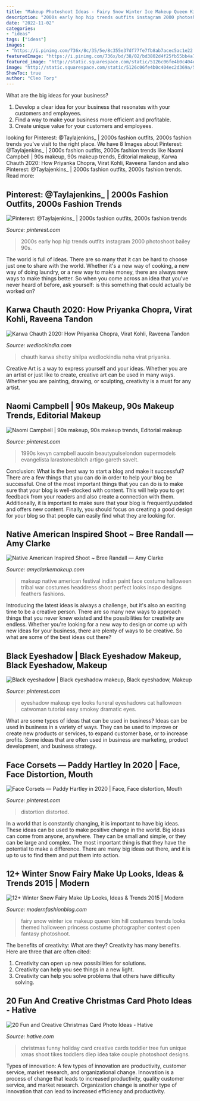 ```yaml
---
title: "Makeup Photoshoot Ideas - Fairy Snow Winter Ice Makeup Queen Kim Hill Costumes Trends Looks Themed Halloween Princess Costume Photographer Contest Open Fantasy Photoshoot"
description: "2000s early hop hip trends outfits instagram 2000 photoshoot bailey 90s"
date: "2022-11-02"
categories:
- "ideas"
tags: ["ideas"]
images:
- "https://i.pinimg.com/736x/8c/35/5e/8c355e37df77fe7fb8ab7acec5ac1e22.jpg"
featuredImage: "https://i.pinimg.com/736x/bd/38/02/bd3802d4f25fb55bb4a76e5fb6f1f3fe.jpg"
featured_image: "http://static.squarespace.com/static/5126c06fe4b0c404ec2d369a/5175fe01e4b04d586e9ed72f/5175fe02e4b04d586e9ed8d0/1321916440000/318639_10150536779118662_150854828661_11509320_1400309637_n.jpg?format=original"
image: "http://static.squarespace.com/static/5126c06fe4b0c404ec2d369a/5175fe01e4b04d586e9ed72f/5175fe02e4b04d586e9ed8d0/1321916440000/318639_10150536779118662_150854828661_11509320_1400309637_n.jpg?format=original"
ShowToc: true
author: "Cleo Torp"
---
```



What are the big ideas for your business?
1. Develop a clear idea for your business that resonates with your customers and employees.
2. Find a way to make your business more efficient and profitable.
3. Create unique value for your customers and employees.

	

		
looking for Pinterest: @Taylajenkins_ | 2000s fashion outfits, 2000s fashion trends you've visit to the right place. We have 8 Images about Pinterest: @Taylajenkins_ | 2000s fashion outfits, 2000s fashion trends like Naomi Campbell | 90s makeup, 90s makeup trends, Editorial makeup, Karwa Chauth 2020: How Priyanka Chopra, Virat Kohli, Raveena Tandon and also Pinterest: @Taylajenkins_ | 2000s fashion outfits, 2000s fashion trends. Read more:
		
    
## Pinterest: @Taylajenkins_ | 2000s Fashion Outfits, 2000s Fashion Trends

<img loading=lazy src="https://i.pinimg.com/736x/8c/35/5e/8c355e37df77fe7fb8ab7acec5ac1e22.jpg" onerror="this.onerror=null;this.src='https://tse2.mm.bing.net/th?id=OIP.N932rat_KSh06C4wmNVS2gHaJO&amp;pid=15.1';" alt="Pinterest: @Taylajenkins_ | 2000s fashion outfits, 2000s fashion trends">

_Source: pinterest.com_

>2000s early hop hip trends outfits instagram 2000 photoshoot bailey 90s. 

	

The world is full of ideas. There are so many that it can be hard to choose just one to share with the world. Whether it's a new way of cooking, a new way of doing laundry, or a new way to make money, there are always new ways to make things better. So when you come across an idea that you've never heard of before, ask yourself: is this something that could actually be worked on?

    
## Karwa Chauth 2020: How Priyanka Chopra, Virat Kohli, Raveena Tandon

<img loading=lazy src="https://www.wedlockindia.com/wp-content/uploads/2020/11/IMG_5064.jpg" onerror="this.onerror=null;this.src='https://tse2.mm.bing.net/th?id=OIP.1aabzN4MNuZJvhHO1vWXaQHaIW&amp;pid=15.1';" alt="Karwa Chauth 2020: How Priyanka Chopra, Virat Kohli, Raveena Tandon">

_Source: wedlockindia.com_

>chauth karwa shetty shilpa wedlockindia neha virat priyanka. 

	

Creative Art is a way to express yourself and your ideas. Whether you are an artist or just like to create, creative art can be used in many ways. Whether you are painting, drawing, or sculpting, creativity is a must for any artist.

    
## Naomi Campbell | 90s Makeup, 90s Makeup Trends, Editorial Makeup

<img loading=lazy src="https://i.pinimg.com/736x/5f/3c/83/5f3c837fb36ad323910741a95998676d.jpg" onerror="this.onerror=null;this.src='https://tse4.mm.bing.net/th?id=OIP.-2UJNXFlQCEtiqlGPlyR2gHaKT&amp;pid=15.1';" alt="Naomi Campbell | 90s makeup, 90s makeup trends, Editorial makeup">

_Source: pinterest.com_

>1990s kevyn campbell aucoin beautypulselondon supermodels evangelista larastonesbitch artigo gareth savelt. 

	

Conclusion: What is the best way to start a blog and make it successful?
There are a few things that you can do in order to help your blog be successful. One of the most important things that you can do is to make sure that your blog is well-stocked with content. This will help you to get feedback from your readers and also create a connection with them. Additionally, it is important to make sure that your blog is frequentlyupdated and offers new content. Finally, you should focus on creating a good design for your blog so that people can easily find what they are looking for.

    
## Native American Inspired Shoot ~ Bree Randall — Amy Clarke

<img loading=lazy src="http://static.squarespace.com/static/5126c06fe4b0c404ec2d369a/5175fe01e4b04d586e9ed72f/5175fe02e4b04d586e9ed8d0/1321916440000/318639_10150536779118662_150854828661_11509320_1400309637_n.jpg?format=original" onerror="this.onerror=null;this.src='https://tse3.mm.bing.net/th?id=OIP.3lccUEtA2UOy-3EbOJixDwHaLH&amp;pid=15.1';" alt="Native American Inspired Shoot ~ Bree Randall — Amy Clarke">

_Source: amyclarkemakeup.com_

>makeup native american festival indian paint face costume halloween tribal war costumes headdress shoot perfect looks inspo designs feathers fashions. 

	

Introducing the latest ideas is always a challenge, but it's also an exciting time to be a creative person. There are so many new ways to approach things that you never knew existed and the possibilities for creativity are endless. Whether you're looking for a new way to design or come up with new ideas for your business, there are plenty of ways to be creative. So what are some of the best ideas out there?

    
## Black Eyeshadow | Black Eyeshadow Makeup, Black Eyeshadow, Makeup

<img loading=lazy src="https://i.pinimg.com/736x/24/2b/54/242b542ae8d2ad1c8772dbb55301f633--black-eyeshadow-cake.jpg" onerror="this.onerror=null;this.src='https://tse2.mm.bing.net/th?id=OIP.f7bvbKak48tG7o2X4IvVTwHaNJ&amp;pid=15.1';" alt="Black eyeshadow | Black eyeshadow makeup, Black eyeshadow, Makeup">

_Source: pinterest.com_

>eyeshadow makeup eye looks funeral eyeshadows cat halloween catwoman tutorial easy smokey dramatic eyes. 

	

What are some types of ideas that can be used in business?
Ideas can be used in business in a variety of ways. They can be used to improve or create new products or services, to expand customer base, or to increase profits. Some ideas that are often used in business are marketing, product development, and business strategy.

    
## Face Corsets — Paddy Hartley In 2020 | Face, Face Distortion, Mouth

<img loading=lazy src="https://i.pinimg.com/736x/bd/38/02/bd3802d4f25fb55bb4a76e5fb6f1f3fe.jpg" onerror="this.onerror=null;this.src='https://tse2.mm.bing.net/th?id=OIP.tjPIbKoKPj3gxAPGAGkLdwHaLF&amp;pid=15.1';" alt="Face Corsets — Paddy Hartley in 2020 | Face, Face distortion, Mouth">

_Source: pinterest.com_

>distortion distorted. 

	

In a world that is constantly changing, it is important to have big ideas. These ideas can be used to make positive change in the world. Big ideas can come from anyone, anywhere. They can be small and simple, or they can be large and complex. The most important thing is that they have the potential to make a difference. There are many big ideas out there, and it is up to us to find them and put them into action.

    
## 12+ Winter Snow Fairy Make Up Looks, Ideas &amp; Trends 2015 | Modern

<img loading=lazy src="http://modernfashionblog.com/wp-content/uploads/2015/01/12-Winter-Snow-Fairy-Make-Up-Looks-Ideas-Trends-2015-10.jpg" onerror="this.onerror=null;this.src='https://tse1.mm.bing.net/th?id=OIP.q3A6U8lrGDaAsJt3QILseAHaLH&amp;pid=15.1';" alt="12+ Winter Snow Fairy Make Up Looks, Ideas &amp; Trends 2015 | Modern">

_Source: modernfashionblog.com_

>fairy snow winter ice makeup queen kim hill costumes trends looks themed halloween princess costume photographer contest open fantasy photoshoot. 

	

The benefits of creativity: What are they?
Creativity has many benefits. Here are three that are often cited: 
1) Creativity can open up new possibilities for solutions. 
2) Creativity can help you see things in a new light. 
3) Creativity can help you solve problems that others have difficulty solving.

    
## 20 Fun And Creative Christmas Card Photo Ideas - Hative

<img loading=lazy src="https://hative.com/wp-content/uploads/2014/11/christmas-card-photo-ideas/19-christmas-card-photo-ideas.jpg" onerror="this.onerror=null;this.src='https://tse1.mm.bing.net/th?id=OIP.oRaY5QY4AGzTNCpJzST8AQHaKD&amp;pid=15.1';" alt="20 Fun and Creative Christmas Card Photo Ideas - Hative">

_Source: hative.com_

>christmas funny holiday card creative cards toddler tree fun unique xmas shoot tikes toddlers diep idea take couple photoshoot designs. 

	

Types of innovation: A few types of innovation are productivity, customer service, market research, and organizational change.
Innovation is a process of change that leads to increased productivity, quality customer service, and market research. Organization change is another type of innovation that can lead to increased efficiency and productivity.

